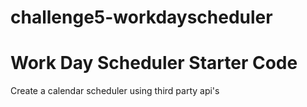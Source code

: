 # challenge5-workdayscheduler
# Work Day Scheduler Starter Code
Create a calendar scheduler using third party api's
